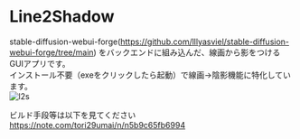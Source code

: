 # Line2Shadow
stable-diffusion-webui-forge(https://github.com/lllyasviel/stable-diffusion-webui-forge/tree/main)
をバックエンドに組み込んだ、線画から影をつけるGUIアプリです。<br>
インストール不要（exeをクリックしたら起動）で線画→陰影機能に特化しています。<br>
![l2s](https://github.com/tori29umai0123/Line2Shadow/assets/72191117/28c3cf40-1a3a-4d84-97e9-bb3a7a2a443a)

ビルド手段等は以下を見てください<br>
https://note.com/tori29umai/n/n5b9c65fb6994
